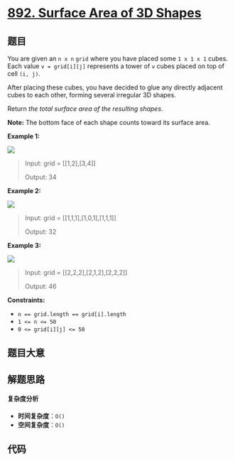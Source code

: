 # [892. Surface Area of 3D Shapes](https://leetcode.com/problems/surface-area-of-3d-shapes/)

## 题目

You are given an `n x n` `grid` where you have placed some `1 x 1 x 1` cubes.
Each value `v = grid[i][j]` represents a tower of `v` cubes placed on top of
cell `(i, j)`.

After placing these cubes, you have decided to glue any directly adjacent
cubes to each other, forming several irregular 3D shapes.

Return _the total surface area of the resulting shapes_.

**Note:** The bottom face of each shape counts toward its surface area.

**Example 1:**

![](https://assets.leetcode.com/uploads/2021/01/08/tmp-grid2.jpg)

> Input: grid = [[1,2],[3,4]]
>
> Output: 34

**Example 2:**

![](https://assets.leetcode.com/uploads/2021/01/08/tmp-grid4.jpg)

> Input: grid = [[1,1,1],[1,0,1],[1,1,1]]
>
> Output: 32

**Example 3:**

![](https://assets.leetcode.com/uploads/2021/01/08/tmp-grid5.jpg)

> Input: grid = [[2,2,2],[2,1,2],[2,2,2]]
>
> Output: 46

**Constraints:**

- `n == grid.length == grid[i].length`
- `1 <= n <= 50`
- `0 <= grid[i][j] <= 50`

## 题目大意

## 解题思路

#### 复杂度分析

- **时间复杂度**：`O()`
- **空间复杂度**：`O()`

## 代码

```javascript

```
